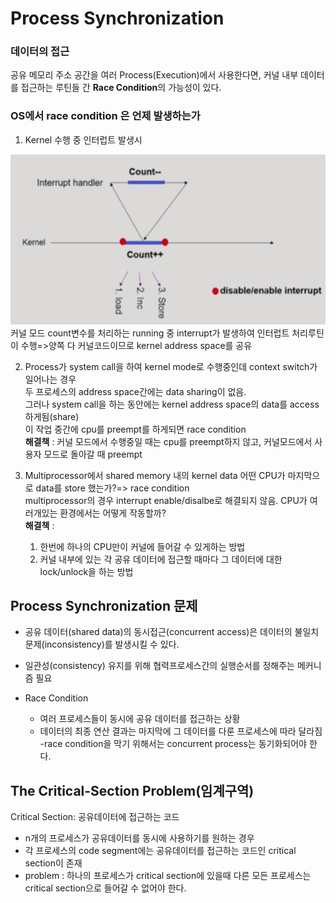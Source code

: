 # Process Synchronization

### 데이터의 접근
공유 메모리 주소 공간을 여러 Process(Execution)에서 사용한다면, 커널 내부 데이터를 접근하는 루틴들 간 **Race Condition**의 가능성이 있다. 

### OS에서 race condition 은 언제 발생하는가

1. Kernel 수행 중 인터럽트 발생시   
<img src="./resource/racecondition.png"/>    
커널 모드 count변수를 처리하는 running 중 interrupt가 발생하여 인터럽트 처리루틴이 수행=>양쪽 다 커널코드이므로 kernel address space를 공유   

2. Process가 system call을 하여 kernel mode로 수행중인데 context switch가 일어나는 경우   
두 프로세스의 address space간에는 data sharing이 없음.   
그러나 system call을 하는 동안에는 kernel address space의 data를 access하게됨(share)   
이 작업 중간에 cpu를 preempt를 하게되면 race condition   
**해결책** : 커널 모드에서 수행중일 때는 cpu를 preempt하지 않고, 커널모드에서 사용자 모드로 돌아갈 때 preempt

3. Multiprocessor에서 shared memory 내의 kernel data
  어떤 CPU가 마지막으로 data를 store 했는가?=> race condition   
  multiprocessor의 경우 interrupt enable/disalbe로 해결되지 않음. 
CPU가 여러개있는 환경에서는 어떻게 작동할까?   
**해결책** :
   1. 한번에 하나의 CPU만이 커널에 들어갈 수 있게하는 방법
   2. 커널 내부에 있는 각 공유 데이터에 접근할 때마다 그 데이터에 대한 lock/unlock을 하는 방법

## Process Synchronization 문제
- 공유 데이터(shared data)의 동시접근(concurrent access)은 데이터의 불일치 문제(inconsistency)를 발생시킬 수 있다.

- 일관성(consistency) 유지를 위해 협력프로세스간의 실행순서를 정해주는 메커니즘 필요

- Race Condition
  - 여러 프로세스들이 동시에 공유 데이터를 접근하는 상황
  - 데이터의 최종 연산 결과는 마지막에 그 데이터를 다룬 프로세스에 따라 달라짐
-race condition을 막기 위해서는 concurrent process는 동기화되어야 한다.

## The Critical-Section Problem(임계구역)
Critical Section: 공유데이터에 접근하는 코드

- n개의 프로세스가 공유데이터를 동시에 사용하기를 원하는 경우
- 각 프로세스의 code segment에는 공유데이터를 접근하는 코드인  critical section이 존재
- problem : 하나의 프로세스가 critical section에 있을때 다른 모든 프로세스는 critical section으로 들어갈 수 없어야 한다.